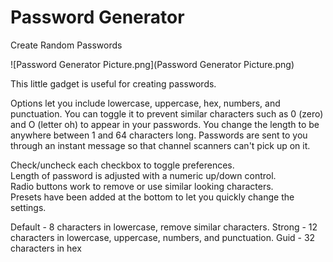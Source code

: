 # Password Generator

Create Random Passwords

![Password Generator Picture.png](Password Generator Picture.png)

This little gadget is useful for creating passwords.

Options let you include lowercase, uppercase, hex, numbers, and punctuation.  You can toggle it to prevent similar characters such as 0 (zero) and O (letter oh) to appear in your passwords.  You change the length to be anywhere between 1 and 64 characters long.  Passwords are sent to you through an instant message so that channel scanners can't pick up on it.

Check/uncheck each checkbox to toggle preferences.  
Length of password is adjusted with a numeric up/down control.  
Radio buttons work to remove or use similar looking characters.  
Presets have been added at the bottom to let you quickly change the settings.

Default - 8 characters in lowercase, remove similar characters.
Strong - 12 characters in lowercase, uppercase, numbers, and punctuation.
Guid - 32 characters in hex
    